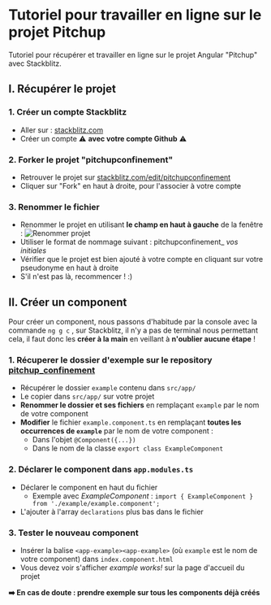 # Tutoriel pour travailler en ligne sur le projet Pitchup
Tutoriel pour récupérer et travailler en ligne sur le projet Angular "Pitchup" avec Stackblitz.

## I. Récupérer le projet

### 1. Créer un compte Stackblitz
- Aller sur : [stackblitz.com](https://stackblitz.com/)
- Créer un compte ⚠️ **avec votre compte Github** ⚠️

### 2. Forker le projet "pitchupconfinement"
- Retrouver le projet sur [stackblitz.com/edit/pitchupconfinement](https://stackblitz.com/edit/pitchupconfinement)
- Cliquer sur "Fork" en haut à droite, pour l'associer à votre compte

### 3. Renommer le fichier
- Renommer le projet en utilisant **le champ en haut à gauche** de la fenêtre :
![Renommer projet](https://i.ibb.co/hygbPBV/Annotation-2020-04-03-114946.png)
 - Utiliser le format de nommage suivant : pitchupconfinement_ *vos initiales*
- Vérifier que le projet est bien ajouté à votre compte en cliquant sur votre pseudonyme en haut à droite
 - S'il n'est pas là, recommencer ! :)

## II. Créer un component
Pour créer un component, nous passons d'habitude par la console avec la commande `ng g c` , sur Stackblitz, il n'y a pas de terminal nous permettant cela, il faut donc les **créer à la main** en veillant à **n'oublier aucune étape** !

### 1. Récuperer le dossier d'exemple sur le repository [pitchup_confinement](https://github.com/PN-promo6/pitchup_confinement)
- Récupérer le dossier `example` contenu dans `src/app/`
- Le copier dans `src/app/` sur votre projet
- **Renommer le dossier et ses fichiers** en remplaçant `example` par le nom de votre component
- **Modifier** le fichier `example.component.ts` en remplaçant **toutes les occurrences de `example`** par le nom de votre component :
  - Dans l'objet `@Component({...})`
  - Dans le nom de la classe `export class ExampleComponent`

### 2. Déclarer le component dans `app.modules.ts`
- Déclarer le component en haut du fichier
  - Exemple avec _ExampleComponent_ : `import { ExampleComponent } from './example/example.component';`
- L'ajouter à l'array `declarations` plus bas dans le fichier

### 3. Tester le nouveau component
- Insérer la balise `<app-example><app-example>` (où `example` est le nom de votre component) dans `index.component.html`
- Vous devez voir s'afficher *example works!* sur la page d'accueil du projet

**➡️ En cas de doute : prendre exemple sur tous les components déjà créés**
